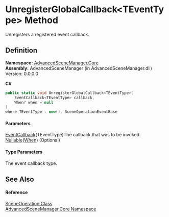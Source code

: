 # UnregisterGlobalCallback\<TEventType> Method

Unregisters a registered event callback.

## Definition

**Namespace:** [AdvancedSceneManager.Core](N_AdvancedSceneManager_Core.md)\
**Assembly:** AdvancedSceneManager (in AdvancedSceneManager.dll) Version: 0.0.0.0

**C#**

```c#
public static void UnregisterGlobalCallback<TEventType>(
	EventCallback<TEventType> callback,
	When? when = null
)
where TEventType : new(), SceneOperationEventBase

```

#### Parameters

&#x20; [EventCallback](T_AdvancedSceneManager_Callbacks_Events_EventCallback_1.md)(TEventType)The callback that was to be invoked.  [Nullable](https://learn.microsoft.com/dotnet/api/system.nullable-1)([When](T_AdvancedSceneManager_Core_Callbacks_When.md))  (Optional)&#x20;

#### Type Parameters

The event callback type.

## See Also

#### Reference

[SceneOperation Class](T_AdvancedSceneManager_Core_SceneOperation.md)\
[AdvancedSceneManager.Core Namespace](N_AdvancedSceneManager_Core.md)
